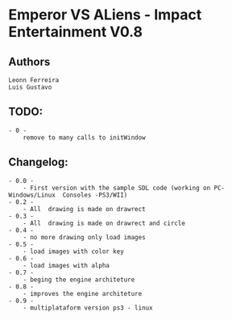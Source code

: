 Emperor VS ALiens - Impact Entertainment V0.8
=============================

Authors
-------
	Leonn Ferreira
	Luis Gustavo

TODO:
----------
	- 0 - 
		remove to many calls to initWindow 

Changelog:
----------
	- 0.0 -
		- First version with the sample SDL code (working on PC-Windows/Linux  Consoles -PS3/WII) 
	- 0.2 -
		- All  drawing is made on drawrect
	- 0.3 -
		- All  drawing is made on drawrect and circle
	- 0.4 -
		- no more drawing only load images
	- 0.5 -
		- load images with color key
	- 0.6 -
		- load images with alpha 
	- 0.7 -
		- beging the engine architeture
	- 0.8 -
		- improves the engine architeture	
	- 0.9 -
		- multiplataform version ps3 - linux
